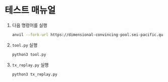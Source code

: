 # 테스트 매뉴얼

1. 다음 명령어를 실행
   ```bash
   anvil --fork-url https://dimensional-convincing-pool.sei-pacific.quiknode.pro/2ef5d5d83795635834a0e0aa65b182f0c8ad1729 --fork-block-number 118133643 --auto-impersonate
   ```
2. `tool.py` 실행
   ```bash
   python3 tool.py
   ```
3. `tx_replay.py` 실행
   ```bash
   python3 tx_replay.py
   ```
